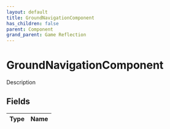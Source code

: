 ```yaml
---
layout: default
title: GroundNavigationComponent
has_children: false
parent: Component
grand_parent: Game Reflection
---
```

# GroundNavigationComponent
Description 

## Fields

| Type | Name |
|:-------------|:--------------|

